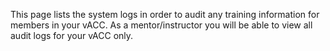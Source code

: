 This page lists the system logs in order to audit any training information for members in your vACC. As a mentor/instructor you will be able to view all audit logs for your vACC only.